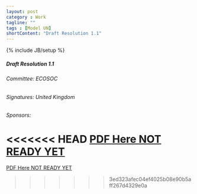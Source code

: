 ```yaml
---
layout: post
category : Work
tagline: ""
tags : [Model UN]
shortContent: "Draft Resolution 1.1"
---
```

{% include JB/setup %}

##### Draft Resolution 1.1

###### Committee: ECOSOC

###### Signatures: United Kingdom

###### Sponsors:

<<<<<<< HEAD
[PDF Here NOT READY YET](https://github.com/magetron/pdf/blob/master/%5BECOSOC%5DDraft.Resolution.1.1%20%5BNOT%20YET%5D.pdf)
=======
[PDF Here NOT READY YET](https://github.com/magetron/pdf/blob/master/%5BECOSOC%5DDraft.Resolution.1.1.Alpha.pdf)
>>>>>>> 3ed323afec04ef4025b08e90b5aff267d4329e0a
